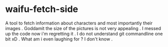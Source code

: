 # waifu-fetch-side

A tool to fetch information about characters and most importantly their images . Goddamit the size of the pictures is not very appealing .
I messed up the code now i'm regretting it . I do not understand git commandline one bit xD . What am i even laughing for ? I don't know . 
